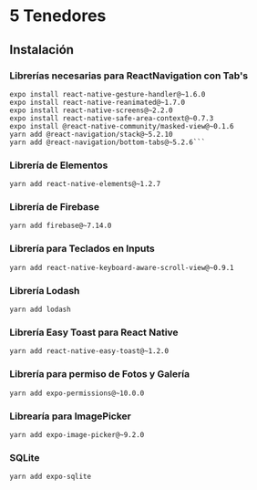 # 5 Tenedores

## Instalación

### Librerías necesarias para ReactNavigation con Tab's

````
expo install react-native-gesture-handler@~1.6.0
expo install react-native-reanimated@~1.7.0
expo install react-native-screens@~2.2.0
expo install react-native-safe-area-context@~0.7.3
expo install @react-native-community/masked-view@~0.1.6
yarn add @react-navigation/stack@~5.2.10
yarn add @react-navigation/bottom-tabs@~5.2.6```
````

### Librería de Elementos

```
yarn add react-native-elements@~1.2.7
```

### Librería de Firebase

```
yarn add firebase@~7.14.0
```

### Librería para Teclados en Inputs

```
yarn add react-native-keyboard-aware-scroll-view@~0.9.1
```

### Librería Lodash

```
yarn add lodash
```

### Librería Easy Toast para React Native

```
yarn add react-native-easy-toast@~1.2.0
```

### Librería para permiso de Fotos y Galería

```
yarn add expo-permissions@~10.0.0
```

### Librearía para ImagePicker

```
yarn add expo-image-picker@~9.2.0
```

### SQLite

```
yarn add expo-sqlite
```
